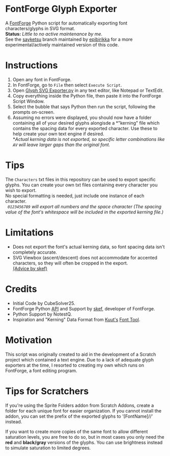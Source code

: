 # FontForge Glyph Exporter
A [FontForge](https://github.com/skef/fontforge) Python script for automatically exporting font characters/glyphs in SVG format.<br />
**Status:** *Little to no active maintenance by me.*<br />
See the [sayketsu](https://github.com/CubeSolver25/fontforge-glyph-exporter/tree/sayketsu) branch maintained by [epibirikka](https://github.com/epibirikka) for a more experimental/actively maintained version of this code.

# Instructions
1. Open any font in FontForge.
2. In FontForge, go to `File` then select `Execute Script`.
3. Open [Glyph SVG Exporter.py](https://github.com/CubeSolver25/fontforge-glyph-exporter/blob/main/Glyph%20SVG%20Exporter.py) in any text editor, like Notepad or TextEdit. 
4. Copy everything inside the Python file, then paste it into the FontForge Script Window.
5. Select the bubble that says Python then run the script, following the prompts on-screen.
7. Assuming no errors were displayed, you should now have a folder containing all of your desired glyphs alongisde a *"kerning" file which contains the spacing data for every exported character. Use these to help create your own text engine if desired. <br />
\**Actual kerning data is not exported, so specific letter combinations like `AV` will leave larger gaps than the original font.*

# Tips
The `Characters` txt files in this repository can be used to export specific glyphs. You can create your own txt files containing every character you wish to export. <br />
No special formatting is needed, just include one instance of each character. <br />
*` 0123456789` will export all numbers and the space character (The spacing value of the font's whitespace will be included in the exported kerning file.)*

# Limitations
- Does not export the font's actual kerning data, so font spacing data isn't completely accurate.
- SVG Viewbox (ascent/descent) does not accommodate for accented characters, so they will often be cropped in the export. <br />
[(Advice by skef)](https://github.com/fontforge/fontforge/discussions/4997)

# Credits
- Initial Code by CubeSolver25.
- FontForge Python [API](https://fontforge.org/docs/scripting/python.html) and Support by [skef](https://github.com/skef), developer of FontForge.
- Python Support by NotestQ.
- Inspiration and "Kerning" Data Format from [Kuut's](https://kuut.xyz/) [Font Tool](https://kuut.xyz/fonttool). 

# Motivation
This script was originally created to aid in the development of a Scratch project which contained a text engine. Due to a lack of adequate glyph exporters at the time, I resorted to creating my own which runs on FontForge, a font editing program.

# Tips for Scratchers
If you're using the Sprite Folders addon from Scratch Addons, create a folder for each unique font for easier organization. If you cannot install the addon, you can set the prefix of the exported glyphs to '[FontName]//' instead.

If you want to create more copies of the same font to allow different saturation levels, you are free to do so, but in most cases you only need the **red** and **black/gray** versions of the glyphs. You can use brightness instead to simulate saturation to limited degrees.

